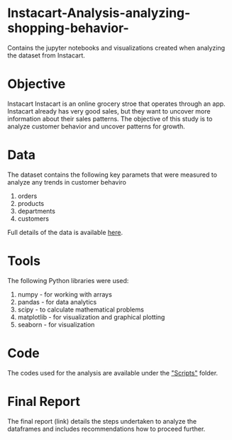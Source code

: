 # Instacart-Analysis-analyzing-shopping-behavior-
Contains the jupyter notebooks and visualizations created when analyzing the dataset from Instacart. 

# Objective 
Instacart
Instacart is an online grocery stroe that operates through an app. Instacart already has very good sales, but they want to uncover more information about their sales patterns. The objective of this study is to analyze customer behavior and uncover patterns for growth. 

# Data
The dataset contains the following key paramets that were measured to analyze any trends in customer behaviro
1. orders
2. products
3. departments
4. customers 

Full details of the data is available [here](https://gist.github.com/jeremystan/c3b39d947d9b88b3ccff3147dbcf6c6b). 

# Tools 
The following Python libraries were used:
1. numpy - for working with arrays
2. pandas - for data analytics
3. scipy - to calculate mathematical problems
4. matplotlib - for visualization and graphical plotting
5. seaborn - for visualization

# Code
The codes used for the analysis are available under the ["Scripts"](https://github.com/petermaci/Instacart-Analysis-analyzing-shopping-behavior-/tree/main/03%20Scripts) folder.

# Final Report
The final report (link) details the steps undertaken to analyze the dataframes and includes recommendations how to proceed further. 

